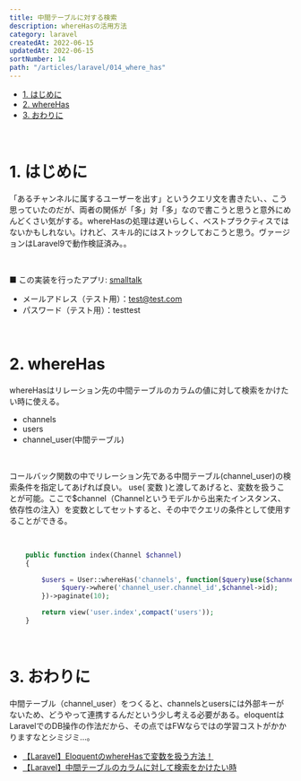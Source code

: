 ```yaml
---
title: 中間テーブルに対する検索
description: whereHasの活用方法
category: laravel
createdAt: 2022-06-15
updatedAt: 2022-06-15
sortNumber: 14
path: "/articles/laravel/014_where_has"
---
```


<nuxt-content-wrapper>

- [1. はじめに](#1-はじめに)
- [2. whereHas](#2-wherehas)
- [3. おわりに](#3-おわりに)

<br>


# 1. はじめに
「あるチャンネルに属するユーザーを出す」というクエリ文を書きたい、、こう思っていたのだが、両者の関係が「多」対「多」なので書こうと思うと意外にめんどくさい気がする。whereHasの処理は遅いらしく、ベストプラクティスではないかもしれない。けれど、スキル的にはストックしておこうと思う。ヴァージョンはLaravel9で動作検証済み。。

<br>

■ この実装を行ったアプリ: [smalltalk](http://toolbox-smalltalk.herokuapp.com/login)
- メールアドレス（テスト用）：test@test.com
- パスワード（テスト用）：testtest

<br>

# 2. whereHas
whereHasはリレーション先の中間テーブルのカラムの値に対して検索をかけたい時に使える。
- channels
- users
- channel_user(中間テーブル)

<br>


コールバック関数の中でリレーション先である中間テーブル(channel_user)の検索条件を指定してあげれば良い。
use( 変数 )と渡してあげると、変数を扱うことが可能。ここで$channel（Channelというモデルから出来たインスタンス、依存性の注入）を変数としてセットすると、その中でクエリの条件として使用することができる。

<br>


```php
    public function index(Channel $channel)
    {

        $users = User::whereHas('channels', function($query)use($channel){
             $query->where('channel_user.channel_id',$channel->id);
        })->paginate(10);

        return view('user.index',compact('users'));
    }
```

<br>

# 3. おわりに
中間テーブル（channel_user）をつくると、channelsとusersには外部キーがないため、どうやって連携するんだという少し考える必要がある。eloquentはLaravelでのDB操作の作法だから、その点ではFWならではの学習コストがかかりますなとシミジミ...。

- [【Laravel】EloquentのwhereHasで変数を扱う方法！](https://akizora.tech/laravel-wherehas-4276)
- [【Laravel】中間テーブルのカラムに対して検索をかけたい時](https://blog.popweb.dev/programming/laravel/%E3%80%90laravel%E3%80%91%E4%B8%AD%E9%96%93%E3%83%86%E3%83%BC%E3%83%96%E3%83%AB%E3%81%AE%E3%82%AB%E3%83%A9%E3%83%A0%E3%81%AB%E5%AF%BE%E3%81%97%E3%81%A6%E6%A4%9C%E7%B4%A2%E3%82%92%E3%81%8B%E3%81%91/)

</nuxt-content-wrapper>
